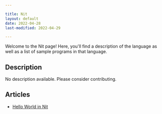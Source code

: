 ```yaml
---

title: Nit
layout: default
date: 2022-04-28
last-modified: 2022-04-29

---
```


Welcome to the Nit page! Here, you'll find a description of the language as well as a list of sample programs in that language.

## Description

No description available. Please consider contributing.

## Articles

- [Hello World in Nit](https://sampleprograms.io/projects/hello-world/nit)